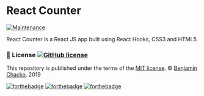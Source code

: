 # React Counter
[![Maintenance](https://img.shields.io/badge/Maintained%3F-yes-green.svg)](https://GitHub.com/benjaminchacko/react-counter-app/graphs/commit-activity)

React Counter is a React JS app built using React Hooks, CSS3 and HTML5.

### :scroll: License  [![GitHub license](https://img.shields.io/github/license/Naereen/ama.svg)](https://github.com/Naereen/ama/blob/master/LICENSE)
This repository is published under the terms of the [MIT license](https://github.com/benjaminchacko/React-Counter-App/blob/master/LICENSE).
© [Benjamin Chacko](https://GitHub.com/benjaminchacko), 2019

[![forthebadge](https://forthebadge.com/images/badges/built-by-developers.svg)](https://forthebadge.com)
[![forthebadge](https://forthebadge.com/images/badges/made-with-javascript.svg)](https://forthebadge.com)
[![forthebadge](https://forthebadge.com/images/badges/uses-git.svg)](https://forthebadge.com)